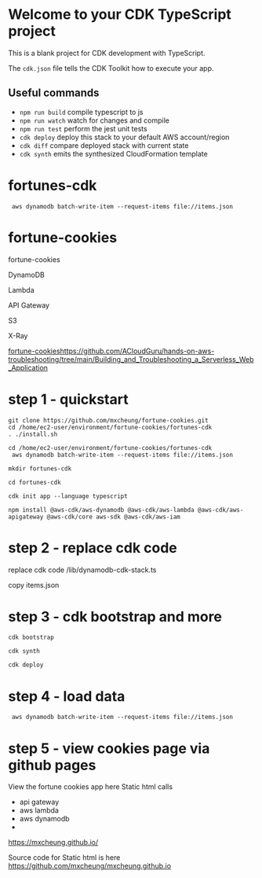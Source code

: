 # Welcome to your CDK TypeScript project

This is a blank project for CDK development with TypeScript.

The `cdk.json` file tells the CDK Toolkit how to execute your app.

## Useful commands

* `npm run build`   compile typescript to js
* `npm run watch`   watch for changes and compile
* `npm run test`    perform the jest unit tests
* `cdk deploy`      deploy this stack to your default AWS account/region
* `cdk diff`        compare deployed stack with current state
* `cdk synth`       emits the synthesized CloudFormation template


# fortunes-cdk


```
 aws dynamodb batch-write-item --request-items file://items.json
```

# fortune-cookies
fortune-cookies

DynamoDB

Lambda

API Gateway

S3

X-Ray


[fortune-cookies](https://github.com/ACloudGuru/hands-on-aws-troubleshooting/tree/main/Building_and_Troubleshooting_a_Serverless_Web_Application)https://github.com/ACloudGuru/hands-on-aws-troubleshooting/tree/main/Building_and_Troubleshooting_a_Serverless_Web_Application

# step 1 - quickstart

```
git clone https://github.com/mxcheung/fortune-cookies.git
cd /home/ec2-user/environment/fortune-cookies/fortunes-cdk
. ./install.sh

```

```
cd /home/ec2-user/environment/fortune-cookies/fortunes-cdk
 aws dynamodb batch-write-item --request-items file://items.json
```


```
mkdir fortunes-cdk

cd fortunes-cdk

cdk init app --language typescript

npm install @aws-cdk/aws-dynamodb @aws-cdk/aws-lambda @aws-cdk/aws-apigateway @aws-cdk/core aws-sdk @aws-cdk/aws-iam
```

# step 2 - replace cdk code

replace cdk  code /lib/dynamodb-cdk-stack.ts

copy items.json

# step 3 - cdk bootstrap and more

```
cdk bootstrap

cdk synth

cdk deploy
```

# step 4 - load data

```
 aws dynamodb batch-write-item --request-items file://items.json
```

# step 5 - view cookies page via github pages
View the fortune cookies app here
Static html calls 
   * api gateway
   * aws lambda
   * aws dynamodb
   * 
https://mxcheung.github.io/


Source code for Static html is here
https://github.com/mxcheung/mxcheung.github.io
